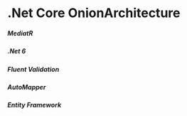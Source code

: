<h1>.Net Core OnionArchitecture</h1>
<h5>MediatR</h5>
<h5>.Net 6</h5>
<h5>Fluent Validation</h5>
<h5>AutoMapper</h5>
<h5>Entity Framework</h5>


